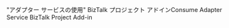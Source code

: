 <span data-ttu-id="fc823-101">"アダプター サービスの使用" BizTalk プロジェクト アドイン</span><span class="sxs-lookup"><span data-stu-id="fc823-101">Consume Adapter Service BizTalk Project Add-in</span></span>